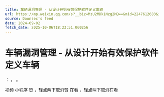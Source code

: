 ```yaml
---
title: 车辆漏洞管理 - 从设计开始有效保护软件定义车辆
url: https://mp.weixin.qq.com/s?__biz=MzU2MDk1Nzg2MQ==&mid=2247612683&idx=3&sn=9fce372dd44e785ffffdc36a6c85bc40
source: Doonsec's feed
date: 2024-09-02
fetch_date: 2025-10-06T18:23:51.060256
---
```


# 车辆漏洞管理 - 从设计开始有效保护软件定义车辆

：
，
。

视频
小程序
赞
，轻点两下取消赞
在看
，轻点两下取消在看